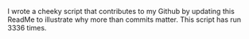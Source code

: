 I wrote a cheeky script that contributes to my Github by updating this ReadMe to illustrate why more than commits matter. This script has run 3336 times.